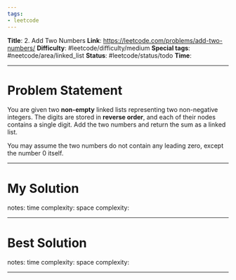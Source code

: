 ```yaml
---
tags:
- leetcode
---
```

**Title**: 2. Add Two Numbers
**Link**: https://leetcode.com/problems/add-two-numbers/
**Difficulty**: #leetcode/difficulty/medium 
**Special tags**: #neetcode/area/linked_list 
**Status**: #leetcode/status/todo 
**Time**: 

---
# Problem Statement
You are given two **non-empty** linked lists representing two non-negative integers. The digits are stored in **reverse order**, and each of their nodes contains a single digit. Add the two numbers and return the sum as a linked list.

You may assume the two numbers do not contain any leading zero, except the number 0 itself.

---
# My Solution

notes: 
time complexity: 
space complexity: 

---
# Best Solution

notes: 
time complexity: 
space complexity: 

---

